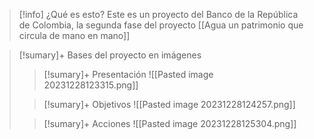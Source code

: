


>[!info] ¿Qué es esto?
> Este es un proyecto del Banco de la República de Colombia, la segunda fase del proyecto [[Agua un patrimonio que circula de mano en mano]]



>[!sumary]+ Bases del proyecto en imágenes
>
>>[!sumary]+ Presentación
>>![[Pasted image 20231228123315.png]]
>
>>[!sumary]+ Objetivos
>>![[Pasted image 20231228124257.png]]
>
>>[!sumary]+ Acciones
>>![[Pasted image 20231228125304.png]]




